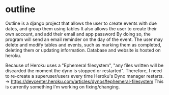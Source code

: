 # outline

Outline is a django project that allows the user to create events with due dates, and group them using tables 
It also allows the user to create their own account, and add their email and app password
By doing so, the program will send an email reminder on the day of the event.
The user may delete and modify tables and events, such as marking them as completed, deleting them or updating information.
Database and website is hosted on heroku. 

Because of Heroku uses a "Ephemeral filesystem", "any files written will be discarded the moment the dyno is stopped or restarted".
Therefore, I need to re-create a superuser/users every time Heroku's Dyno manager restarts.
-> https://devcenter.heroku.com/articles/dynos#ephemeral-filesystem 
This is currently something I'm working on fixing/changing. 
